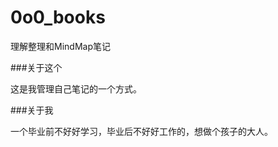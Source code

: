 0o0_books
=========

理解整理和MindMap笔记

###关于这个

这是我管理自己笔记的一个方式。

###关于我

一个毕业前不好好学习，毕业后不好好工作的，想做个孩子的大人。

